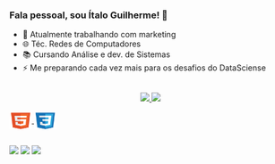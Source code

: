 ### Fala pessoal, sou Ítalo Guilherme! 👋

- 🔭 Atualmente trabalhando com marketing
- 🌐 Téc. Redes de Computadores
- 📚 Cursando Análise e dev. de Sistemas
- ⚡ Me preparando cada vez mais para os desafios do DataSciense

##

<div align="center">
  <a href="https://github.com/italoguilherme09/">
  <img height="180em" src="https://github-readme-stats.vercel.app/api?username=italoguilherme09&show_icons=true&theme=transparent&include_all_commits=true&count_private=true"/>
  <img height="180em" src="https://github-readme-stats.vercel.app/api/top-langs/?username=italoguilherme09&layout=compact&langs_count=7&theme=transparent"/>
</div>

<div style="display: inline_block"><br>
  <img align="center" alt="Italo-HTML" height="30" width="40" src="https://raw.githubusercontent.com/devicons/devicon/master/icons/html5/html5-original.svg">
  <img align="center" alt="Italo-CSS" height="30" width="40" src="https://raw.githubusercontent.com/devicons/devicon/master/icons/css3/css3-original.svg">
</div>

  ##
  
<div> 

  <a href="https://www.instagram.com/italo_gui09/" target="_blank"><img src="https://img.shields.io/badge/-Instagram-%23E4405F?style=for-the-badge&logo=instagram&logoColor=white" target="_blank"></a>
  <a href = "mailto:italoguilherme900@gmail.com"><img src="https://img.shields.io/badge/-Gmail-%23333?style=for-the-badge&logo=gmail&logoColor=white" target="_blank"></a>
  <a href="https://www.linkedin.com/in/italo-guilherme-santana-de-sousa/" target="_blank"><img src="https://img.shields.io/badge/-LinkedIn-%230077B5?style=for-the-badge&logo=linkedin&logoColor=white" target="_blank"></a> 
 
</div>
